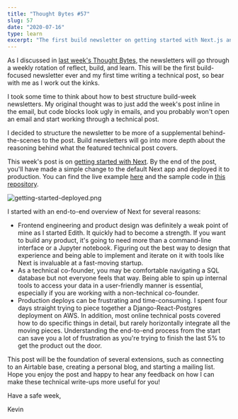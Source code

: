 ```yaml
---
title: "Thought Bytes #57"
slug: 57
date: "2020-07-16"
type: learn
excerpt: "The first build newsletter on getting started with Next.js and deploying to production."
---
```

As I discussed in [last week's Thought Bytes](https://kevinarifin.com/tb/56), the newsletters will go through a weekly rotation of reflect, build, and learn. This will be the first build-focused newsletter ever and my first time writing a technical post, so bear with me as I work out the kinks.

I took some time to think about how to best structure build-week newsletters. My original thought was to just add the week's post inline in the email, but code blocks look ugly in emails, and you probably won't open an email and start working through a technical post.

I decided to structure the newsletter to be more of a supplemental behind-the-scenes to the post. Build newsletters will go into more depth about the reasoning behind what the featured technical post covers.

This week's post is on [getting started with Next](https://kevinarifin.com/blog/next-from-zero-to-production). By the end of the post, you'll have made a simple change to the default Next app and deployed it to production. You can find the live example [here](https://nextjs-getting-started-chi.vercel.app) and the sample code in [this repository](https://github.com/kevarifin14/nextjs-getting-started).

![getting-started-deployed.png](https://kevinarifin.com/newsletters/57/getting-started-deployed.png)

I started with an end-to-end overview of Next for several reasons:
* Frontend engineering and product design was definitely a weak point of mine as I started Edith. It quickly had to become a strength. If you want to build any product, it's going to need more than a command-line interface or a Jupyter notebook. Figuring out the best way to design that experience and being able to implement and iterate on it with tools like Next is invaluable at a fast-moving startup.
* As a technical co-founder, you may be comfortable navigating a SQL database but not everyone feels that way. Being able to spin up internal tools to access your data in a user-friendly manner is essential, especially if you are working with a non-technical co-founder.
* Production deploys can be frustrating and time-consuming. I spent four days straight trying to piece together a Django-React-Postgres deployment on AWS. In addition, most online technical posts covered how to do specific things in detail, but rarely horizontally integrate all the moving pieces. Understanding the end-to-end process from the start can save you a lot of frustration as you're trying to finish the last 5% to get the product out the door.

This post will be the foundation of several extensions, such as connecting to an Airtable base, creating a personal blog, and starting a mailing list. Hope you enjoy the post and happy to hear any feedback on how I can make these technical write-ups more useful for you!

Have a safe week,

Kevin